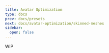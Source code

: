 ```yaml
---
title: Avatar Optimization
type: docs
prev: docs/presets
next: docs/avatar-optimization/skinned-meshes
sidebar:
  open: false
---
```


WIP